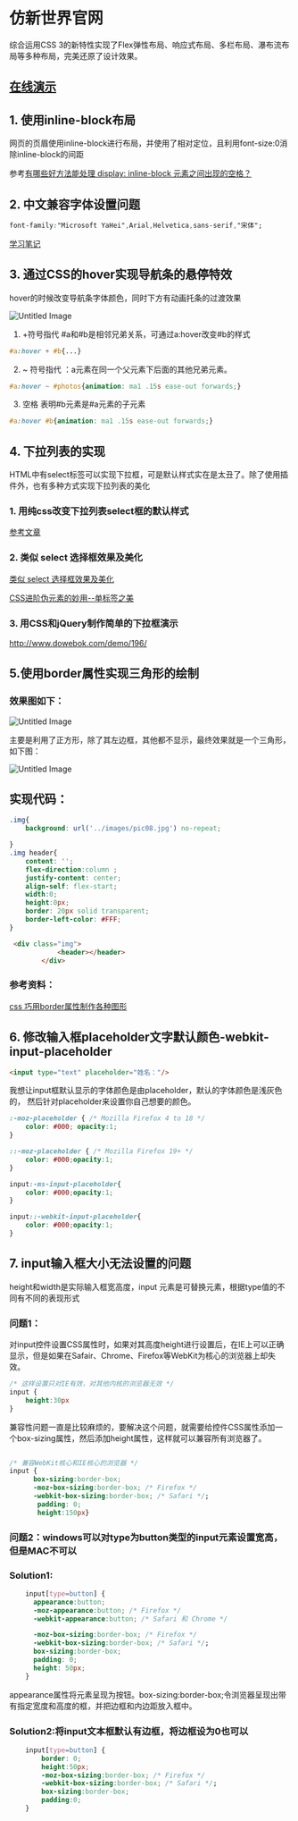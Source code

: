 # 仿新世界官网      

综合运用CSS 3的新特性实现了Flex弹性布局、响应式布局、多栏布局、瀑布流布局等多种布局，完美还原了设计效果。

## [在线演示]()                                                    
                                                                                                 
## 1. 使用inline-block布局

网页的页眉使用inline-block进行布局，并使用了相对定位，且利用font-size:0消除inline-block的间距

参考[有哪些好方法能处理 display: inline-block 元素之间出现的空格？](https://www.zhihu.com/question/21468450)

## 2. 中文兼容字体设置问题
```css
font-family:"Microsoft YaHei",Arial,Helvetica,sans-serif,"宋体";
```
[学习笔记](http://www.zyy1217.com/2016/12/21/CSS%E4%B8%AD%E7%9A%84%E5%AD%97%E4%BD%93%E5%85%BC%E5%AE%B9%E5%86%99%E6%B3%95/)

## 3. 通过CSS的hover实现导航条的悬停特效

hover的时候改变导航条字体颜色，同时下方有动画托条的过渡效果


![Untitled Image](http://images.zyy1217.com/KvYv3)


1. +符号指代 #a和#b是相邻兄弟关系，可通过a:hover改变#b的样式
```css
#a:hover + #b{...}
```

2. ~ 符号指代 ：a元素在同一个父元素下后面的其他兄弟元素。
```css
#a:hover ~ #photos{animation: ma1 .15s ease-out forwards;} 
```

3. 空格 表明#b元素是#a元素的子元素

```css
#a:hover #b{animation: ma1 .15s ease-out forwards;} 
```




## 4. 下拉列表的实现

HTML中有select标签可以实现下拉框，可是默认样式实在是太丑了。除了使用插件外，也有多种方式实现下拉列表的美化
### 1. 用纯css改变下拉列表select框的默认样式

[参考文章](http://ourjs.com/detail/551b9b0529c8d81960000007)

### 2. 类似 select 选择框效果及美化
[类似 select 选择框效果及美化](http://www.cnblogs.com/LY-leo/p/5765598.html)

[CSS进阶伪元素的妙用--单标签之美](http://www.cnblogs.com/coco1s/p/5528393.html)

### 3. 用CSS和jQuery制作简单的下拉框演示
http://www.dowebok.com/demo/196/



## 5.使用border属性实现三角形的绘制

### 效果图如下：

![Untitled Image](http://images.zyy1217.com/RnhnU)


主要是利用了正方形，除了其左边框，其他都不显示，最终效果就是一个三角形，如下图：

![Untitled Image](http://images.zyy1217.com/ilDDC)
## 实现代码：

```css
.img{
    background: url('../images/pic08.jpg') no-repeat;

}
.img header{
    content: '';
    flex-direction:column ;
    justify-content: center;
    align-self: flex-start;
    width:0;
    height:0px;
    border: 20px solid transparent;
    border-left-color: #FFF;
}
```

```html
 <div class="img">
            <header></header>
        </div>
```

### 参考资料：

[css 巧用border属性制作各种图形](http://www.manongjc.com/article/86.html)

## 6. 修改输入框placeholder文字默认颜色-webkit-input-placeholder
```html
<input type="text" placeholder="姓名："/>
```
我想让input框默认显示的字体颜色是由placeholder，默认的字体颜色是浅灰色的， 然后针对placeholder来设置你自己想要的颜色。

```css
:-moz-placeholder { /* Mozilla Firefox 4 to 18 */
    color: #000; opacity:1; 
}

::-moz-placeholder { /* Mozilla Firefox 19+ */
    color: #000;opacity:1;
}

input:-ms-input-placeholder{
    color: #000;opacity:1;
}

input::-webkit-input-placeholder{
    color: #000;opacity:1;
}
```


## 7. input输入框大小无法设置的问题

height和width是实际输入框宽高度，input 元素是可替换元素，根据type值的不同有不同的表现形式

### 问题1：
对input控件设置CSS属性时，如果对其高度height进行设置后，在IE上可以正确显示，但是如果在Safair、Chrome、Firefox等WebKit为核心的浏览器上却失效。
```css
/* 这样设置只对IE有效，对其他内核的浏览器无效 */
input {
    height:30px
}
```
兼容性问题一直是比较麻烦的，要解决这个问题，就需要给控件CSS属性添加一个box-sizing属性，然后添加height属性，这样就可以兼容所有浏览器了。
```css

/* 兼容WebKit核心和IE核心的浏览器 */
input {
  	  box-sizing:border-box;
      -moz-box-sizing:border-box; /* Firefox */
      -webkit-box-sizing:border-box; /* Safari */;
       padding: 0;
   	   height:150px}
  ```
### 问题2：windows可以对type为button类型的input元素设置宽高，但是MAC不可以

### Solution1:
```css
    input[type=button] {
      appearance:button;
      -moz-appearance:button; /* Firefox */
      -webkit-appearance:button; /* Safari 和 Chrome */

      -moz-box-sizing:border-box; /* Firefox */
      -webkit-box-sizing:border-box; /* Safari */;
      box-sizing:border-box;
      padding: 0;
      height: 50px;
    }

```
appearance属性将元素呈现为按钮。box-sizing:border-box;令浏览器呈现出带有指定宽度和高度的框，并把边框和内边距放入框中。

### Solution2:将input文本框默认有边框，将边框设为0也可以
```css
    input[type=button] {
    	border: 0;
        height:50px;
        -moz-box-sizing:border-box; /* Firefox */
        -webkit-box-sizing:border-box; /* Safari */;
        box-sizing:border-box;
   	 	padding:0;
    }

```







